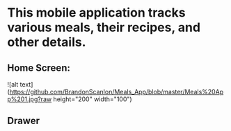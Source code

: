 # This mobile application tracks various meals, their recipes, and other details.

## Home Screen:
![alt text](https://github.com/BrandonScanlon/Meals_App/blob/master/Meals%20App%201.jpg?raw height="200" width="100")

## Drawer

